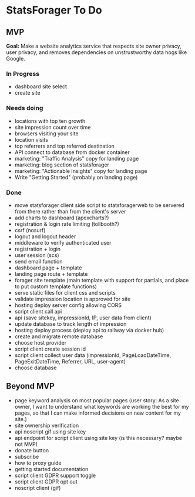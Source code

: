 # StatsForager To Do

## MVP
**Goal:** Make a website analytics service that respects site owner privacy, user privacy,
and removes dependencies on unstrustworthy data hogs like Google.

### In Progress
- dashboard site select
- create site

### Needs doing
- locations with top ten growth
- site impression count over time
- browsers visiting your site
- location visits
- top referrers and top referred destination
- API connect to database from docker container
- marketing: "Traffic Analysis" copy for landing page
- marketing: blog section of statsforager
- marketing: "Actionable Insights" copy for landing page
- Write "Getting Started" (probably on landing page)

### Done
- move statsforager client side script to statsforagerweb to be servered from there rather than from the client's server
- add charts to dashboard (apexcharts?)
- registration & login rate limiting (tollbooth?)
- csrf (nosurf)
- logout and logout header
- middleware to verify authenticated user
- registration + login
- user session (scs)
- send email function
- dashboard page + template
- landing page route + template
- forager site template (main template with support for partials, and place to put custom template functions)
- serve static files for client css and scripts
- validate impression location is approved for site
- hosting deploy server config allowing CORS
- script client call api
- api (save sitekey, impressionId, IP, user data from client)
- update database to track length of impression
- hosting deploy process (deploy api to railway via docker hub)
- create and migrate remote database
- choose host provider
- script client create session id
- script client collect user data (impressionId, PageLoadDateTime, PageExitDateTime, Referrer, URL, user-agent)
- choose database

## Beyond MVP
- page keyword analysis on most popular pages (user story: As a site owner, I want to understand what keywords are working the best for my pages, so that I can make informed decisions on new content for my site.)
- site ownership verification
- api noscript gif using site key
- api endpoint for script client using site key (is this necessary? maybe not MVP)
- donate button
- subscribe
- how to proxy guide
- getting started documentation
- script client GDPR support toggle
- script client GDPR opt out
- noscript client (gif)

